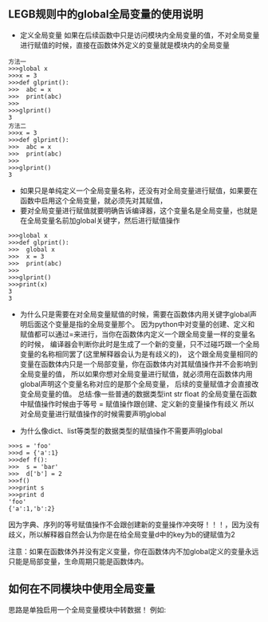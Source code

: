 ## LEGB规则中的global全局变量的使用说明
* 定义全局变量
如果在后续函数中只是访问模块内全局变量的值，不对全局变量进行赋值的时候，直接在函数体外定义的变量就是模块内的全局变量
```
方法一
>>>global x 
>>>x = 3
>>>def glprint():
>>>  abc = x
>>>  print(abc)
>>>  
>>>glprint()
3
方法二
>>>x = 3
>>>def glprint():
>>>  abc = x
>>>  print(abc)
>>>  
>>>glprint()
3
```
* 如果只是单纯定义一个全局变量名称，还没有对全局变量进行赋值，如果要在函数中启用这个全局变量，就必须先对其赋值，
* 要对全局变量进行赋值就要明确告诉编译器，这个变量名是全局变量，也就是在全局变量名前加global关键字，然后进行赋值操作
```
>>>global x 
>>>def glprint():
>>>  global x
>>>  x = 3
>>>  print(abc)
>>>  
>>>glprint()
>>>print(x)
3
3
```
* 为什么只是需要在对全局变量赋值的时候，需要在函数体内用关键字global声明后面这个变量是指的全局变量那个。
因为python中对变量的创建、定义和赋值都可以通过=来进行，当你在函数体内定义一个跟全局变量一样的变量名的时候，
编译器会判断你此时是生成了一个新的变量，只不过碰巧跟一个全局变量的名称相同罢了(这里解释器会认为是有歧义的)，
这个跟全局变量相同的变量在函数体内只是一个局部变量，你在函数体内对其赋值操作并不会影响到全局变量的值，
所以如果你想对全局变量进行赋值，就必须用在函数体内用global声明这个变量名称对应的是那个全局变量，
后续的变量赋值才会直接改变全局变量的值。
总结:像一些普通的数据类型int str float 的全局变量在函数中赋值操作时候由于等号 = 赋值操作跟创建、定义新的变量操作有歧义
所以对全局变量进行赋值操作的时候需要声明global

* 为什么像dict、list等类型的数据类型的赋值操作不需要声明global
```
>>>s = 'foo'
>>>d = {'a':1} 
>>>def f(): 
>>>  s = 'bar'
>>>  d['b'] = 2
>>>f() 
>>>print s 
>>>print d 
'foo'
{'a':1,'b':2} 
```
因为字典、序列的等号赋值操作不会跟创建新的变量操作冲突呀！！！，因为没有歧义，所以解释器自然会认为你是在给全局变量d中的key为b的键赋值为2

注意：如果在函数体外并没有定义变量，你在函数体内不加global定义的变量永远只能是局部变量，生命周期只能是函数体内。

## 如何在不同模块中使用全局变量
思路是单独启用一个全局变量模块中转数据！
例如:
